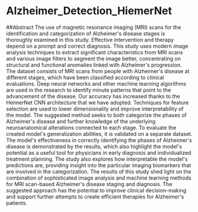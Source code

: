 # Alzheimer_Detection_HiemerNet

##Abstract
The use of magnetic resonance imaging (MRI) scans for the identification and categorization of Alzheimer's disease stages is thoroughly examined in this study.  Effective intervention and therapy depend on a prompt and correct diagnosis. This study uses modern image analysis techniques to extract significant characteristics from MRI scans and various image filters to segment the image better, concentrating on structural and functional anomalies linked with Alzheimer's progression.
The dataset consists of MRI scans from people with Alzheimer's disease at different stages, which have been classified according to clinical evaluations. Deep neural networks and other machine learning algorithms are used in the research to identify minute patterns that point to the advancement of the disease. Our accuracy has increased thanks to the HeimerNet CNN architecture that we have adopted. Techniques for feature selection are used to lower dimensionality and improve interpretability of the model. The suggested method seeks to both categorize the phases of Alzheimer's disease and further knowledge of the underlying neuroanatomical alterations connected to each stage.
To evaluate the created model's generalization abilities, it is validated on a separate dataset. The model's effectiveness in correctly identifying the phases of Alzheimer's disease is demonstrated by the results, which also highlight the model's potential as a useful tool for physicians in early diagnosis and individualized treatment planning. The study also explores how interpretable the model's predictions are, providing insight into the particular imaging biomarkers that are involved in the categorization.
The results of this study shed light on the combination of sophisticated image analysis and machine learning methods for MRI scan-based Alzheimer's disease staging and diagnosis. The suggested approach has the potential to improve clinical decision-making and support further attempts to create efficient therapies for Alzheimer's patients.
